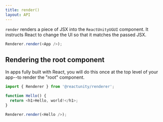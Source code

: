 ```yaml
---
title: render()
layout: API
---
```


<Intro>

`render` renders a piece of JSX into the `ReactUnityUGUI` component. It instructs React to change the UI so that it matches the passed JSX.

```js
Renderer.render(<App />);
```

</Intro>

## Rendering the root component

In apps fully built with React, you will do this once at the top level of your app--to render the "root" component.

<Sandpack>

```js App.js active
import { Renderer } from '@reactunity/renderer';

function Hello() {
  return <h1>Hello, world!</h1>;
}

Renderer.render(<Hello />);
```

</Sandpack>

<!---

## Updating the rendered tree

You can call `render` more than once. As long as the component tree structure matches up with what was previously rendered, React will preserve the state. Notice how you can type in the input:

<Sandpack>

```js App.js active
import { Renderer } from '@reactunity/renderer';

function App({ counter }) {
  return (
    <>
      <text>Hello, world! {counter}</text>
      <input placeholder="Type something here" />
    </>
  );
}

let i = 0;
Renderer.render(<App counter={i++} />);
setInterval(() => {
  Renderer.render(<App counter={i++} />);
}, 1000);

```

</Sandpack>

-->

